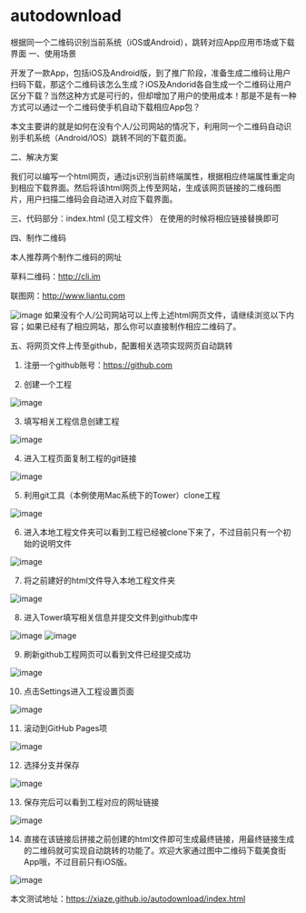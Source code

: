 # autodownload
根据同一个二维码识别当前系统（iOS或Android），跳转对应App应用市场或下载界面
一、使用场景

开发了一款App，包括iOS及Android版，到了推广阶段，准备生成二维码让用户扫码下载，那这个二维码该怎么生成？iOS及Andorid各自生成一个二维码让用户区分下载？当然这种方式是可行的，但却增加了用户的使用成本！那是不是有一种方式可以通过一个二维码使手机自动下载相应App包？

本文主要讲的就是如何在没有个人/公司网站的情况下，利用同一个二维码自动识别手机系统（Android/IOS）跳转不同的下载页面。

二、解决方案

我们可以编写一个html网页，通过js识别当前终端属性，根据相应终端属性重定向到相应下载界面。然后将该html网页上传至网站，生成该网页链接的二维码图片，用户扫描二维码会自动进入对应下载界面。

三、代码部分：index.html
(见工程文件）
在使用的时候将相应链接替换即可

四、制作二维码

本人推荐两个制作二维码的网址

草料二维码：http://cli.im

联图网：http://www.liantu.com

![image](https://github.com/xiaze/autodownload/raw/master/image/美食街二维码.png)
如果没有个人/公司网站可以上传上述html网页文件，请继续浏览以下内容；如果已经有了相应网站，那么你可以直接制作相应二维码了。

五、将网页文件上传至github，配置相关选项实现网页自动跳转

1. 注册一个github账号：https://github.com

2. 创建一个工程

![image](https://github.com/xiaze/autodownload/raw/master/image/Snip20170804_1.png)

3. 填写相关工程信息创建工程

![image](https://github.com/xiaze/autodownload/raw/master/image/Snip20170804_2.png)

4. 进入工程页面复制工程的git链接

![image](https://github.com/xiaze/autodownload/raw/master/image/Snip20170804_3.png)

5. 利用git工具（本例使用Mac系统下的Tower）clone工程

![image](https://github.com/xiaze/autodownload/raw/master/image/Snip20170804_4.png)

6. 进入本地工程文件夹可以看到工程已经被clone下来了，不过目前只有一个初始的说明文件

![image](https://github.com/xiaze/autodownload/raw/master/image/Snip20170804_7.png)

7. 将之前建好的html文件导入本地工程文件夹

![image](https://github.com/xiaze/autodownload/raw/master/image/Snip20170804_8.png)

8. 进入Tower填写相关信息并提交文件到github库中

![image](https://github.com/xiaze/autodownload/raw/master/image/Snip20170804_9.png)
![image](https://github.com/xiaze/autodownload/raw/master/image/Snip20170804_10.png)

9. 刷新github工程网页可以看到文件已经提交成功

![image](https://github.com/xiaze/autodownload/raw/master/image/Snip20170804_11.png)

10. 点击Settings进入工程设置页面

![image](https://github.com/xiaze/autodownload/raw/master/image/Snip20170804_12.png)

11. 滚动到GitHub Pages项

![image](https://github.com/xiaze/autodownload/raw/master/image/Snip20170804_13.png)

12. 选择分支并保存

![image](https://github.com/xiaze/autodownload/raw/master/image/Snip20170804_14.png)

13. 保存完后可以看到工程对应的网址链接

![image](https://github.com/xiaze/autodownload/raw/master/image/Snip20170804_16.png)

14. 直接在该链接后拼接之前创建的html文件即可生成最终链接，用最终链接生成的二维码就可实现自动跳转的功能了。欢迎大家通过图中二维码下载美食街App哦，不过目前只有iOS版。

![image](https://github.com/xiaze/autodownload/raw/master/image/Snip20170804_17.png)

本文测试地址：https://xiaze.github.io/autodownload/index.html
